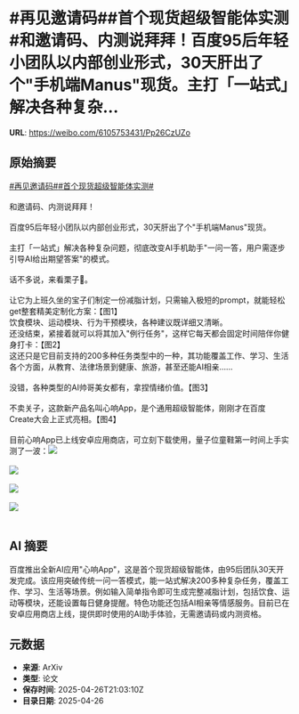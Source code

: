 # #再见邀请码##首个现货超级智能体实测#和邀请码、内测说拜拜！百度95后年轻小团队以内部创业形式，30天肝出了个"手机端Manus"现货。主打「一站式」解决各种复杂...

**URL**: https://weibo.com/6105753431/Pp26CzUZo

## 原始摘要

<a href="https://m.weibo.cn/search?containerid=231522type%3D1%26t%3D10%26q%3D%23%E5%86%8D%E8%A7%81%E9%82%80%E8%AF%B7%E7%A0%81%23&amp;extparam=%23%E5%86%8D%E8%A7%81%E9%82%80%E8%AF%B7%E7%A0%81%23" data-hide=""><span class="surl-text">#再见邀请码#</span></a><a href="https://m.weibo.cn/search?containerid=231522type%3D1%26t%3D10%26q%3D%23%E9%A6%96%E4%B8%AA%E7%8E%B0%E8%B4%A7%E8%B6%85%E7%BA%A7%E6%99%BA%E8%83%BD%E4%BD%93%E5%AE%9E%E6%B5%8B%23&amp;extparam=%23%E9%A6%96%E4%B8%AA%E7%8E%B0%E8%B4%A7%E8%B6%85%E7%BA%A7%E6%99%BA%E8%83%BD%E4%BD%93%E5%AE%9E%E6%B5%8B%23" data-hide=""><span class="surl-text">#首个现货超级智能体实测#</span></a><br><br>和邀请码、内测说拜拜！<br><br>百度95后年轻小团队以内部创业形式，30天肝出了个"手机端Manus"现货。<br><br>主打「一站式」解决各种复杂问题，彻底改变AI手机助手"一问一答，用户需逐步引导AI给出期望答案"的模式。<br><br>话不多说，来看栗子🌰。<br><br>让它为上班久坐的宝子们制定一份减脂计划，只需输入极短的prompt，就能轻松get整套精美定制化方案：【图1】 <br>饮食模块、运动模块、行为干预模块，各种建议既详细又清晰。  <br>还没结束，紧接着就可以将其加入"例行任务"，这样它每天都会固定时间陪伴你健身打卡：【图2】  <br>这还只是它目前支持的200多种任务类型中的一种，其功能覆盖工作、学习、生活各个方面，从教育、法律场景到健康、旅游，甚至还能AI相亲……<br><br>没错，各种类型的AI帅哥美女都有，拿捏情绪价值。【图3】<br><br>不卖关子，这款新产品名叫心响App，是个通用超级智能体，刚刚才在百度Create大会上正式亮相。【图4】<br><br>目前心响App已上线安卓应用商店，可立刻下载使用，量子位童鞋第一时间上手实测了一波：<img style="" src="https://tvax1.sinaimg.cn/large/006Fd7o3gy1i0u43usvhzg309w0l04qp.gif" referrerpolicy="no-referrer"><br><br><img style="" src="https://tvax2.sinaimg.cn/large/006Fd7o3gy1i0u442z1zag309w0k8b2e.gif" referrerpolicy="no-referrer"><br><br><img style="" src="https://tvax3.sinaimg.cn/large/006Fd7o3gy1i0u43tr6txg309w0k8qk5.gif" referrerpolicy="no-referrer"><br><br><img style="" src="https://tvax1.sinaimg.cn/large/006Fd7o3gy1i0u46bsgflj30ma096q3t.jpg" referrerpolicy="no-referrer"><br><br>

## AI 摘要

百度推出全新AI应用"心响App"，这是首个现货超级智能体，由95后团队30天开发完成。该应用突破传统一问一答模式，能一站式解决200多种复杂任务，覆盖工作、学习、生活等场景。例如输入简单指令即可生成完整减脂计划，包括饮食、运动等模块，还能设置每日健身提醒。特色功能还包括AI相亲等情感服务。目前已在安卓应用商店上线，提供即时使用的AI助手体验，无需邀请码或内测资格。

## 元数据

- **来源**: ArXiv
- **类型**: 论文
- **保存时间**: 2025-04-26T21:03:10Z
- **目录日期**: 2025-04-26
